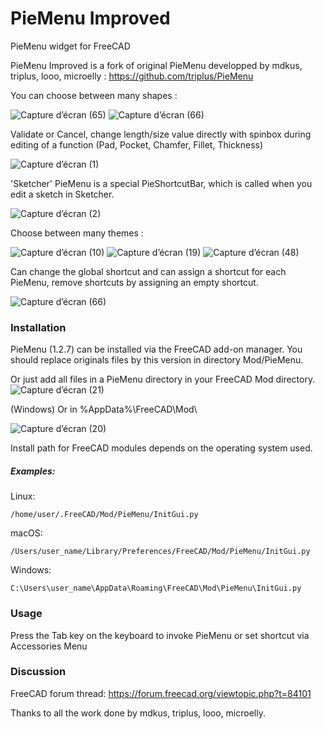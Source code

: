 # PieMenu Improved
PieMenu widget for FreeCAD 

PieMenu Improved is a fork of original PieMenu developped by mdkus, triplus, looo, microelly : https://github.com/triplus/PieMenu


You can choose between many shapes :

![Capture d’écran (65)](https://github.com/Grubuntu/PieMenu-Improved/assets/56045316/44302640-bb98-4612-b951-0e999fa280c6) 
![Capture d’écran (66)](https://github.com/Grubuntu/PieMenu-Improved/assets/56045316/e2788ed3-ceec-4871-9142-afd9a31d34e5)

Validate or Cancel, change length/size value directly with spinbox during editing of a function (Pad, Pocket, Chamfer, Fillet, Thickness)

![Capture d’écran (1)](https://github.com/Grubuntu/PieMenu-Improved/assets/56045316/9ac46209-a050-4571-b9bf-0832c93315ba)


'Sketcher' PieMenu is a special PieShortcutBar, which is called when you edit a sketch in Sketcher.

![Capture d’écran (2)](https://github.com/Grubuntu/PieMenu-Improved/assets/56045316/1a449eda-b29a-40de-b06d-b55f672a4aa2)


Choose between many themes :

![Capture d’écran (10)](https://github.com/Grubuntu/PieMenu-Improved/assets/56045316/30f21f77-24ad-4491-bc75-11538d2ab527)
![Capture d’écran (19)](https://github.com/Grubuntu/PieMenu-Improved/assets/56045316/5339d57d-785b-4e27-a410-c79677c3d8b1)
![Capture d’écran (48)](https://github.com/Grubuntu/PieMenu-Improved/assets/56045316/e87f5706-4642-46b1-aaab-e1e17b9ede20)




Can change the global shortcut and can assign a shortcut for each PieMenu, remove shortcuts by assigning an empty shortcut.

![Capture d’écran (66)](https://github.com/Grubuntu/PieMenu-Improved/assets/56045316/3a2db868-8cc5-482d-a5bb-95edce97736c)


### Installation
PieMenu (1.2.7) can be installed via the FreeCAD add-on manager. 
You should replace originals files by this version in directory Mod/PieMenu.

Or just add all files in a PieMenu directory in your FreeCAD Mod directory.
![Capture d’écran (21)](https://github.com/Grubuntu/PieMenu-Improved/assets/56045316/a0fbcb3e-a5c5-4687-93ed-5b734e1ef63a)

(Windows) Or in  %AppData%\FreeCAD\Mod\

![Capture d’écran (20)](https://github.com/Grubuntu/PieMenu-Improved/assets/56045316/2acee710-2cee-42f3-ab3a-4e10c94d27af)

Install path for FreeCAD modules depends on the operating system used.

##### Examples:

Linux:

`/home/user/.FreeCAD/Mod/PieMenu/InitGui.py`

macOS:

`/Users/user_name/Library/Preferences/FreeCAD/Mod/PieMenu/InitGui.py`

Windows:

`C:\Users\user_name\AppData\Roaming\FreeCAD\Mod\PieMenu\InitGui.py`

### Usage
Press the Tab key on the keyboard to invoke PieMenu or set shortcut via Accessories Menu



### Discussion
FreeCAD forum thread: https://forum.freecad.org/viewtopic.php?t=84101


Thanks to all the work done by mdkus, triplus, looo, microelly.

